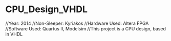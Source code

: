 # CPU_Design_VHDL
//Year: 2014
//Non-Sleeper: Kyriakos
//Hardware Used: Altera FPGA
//Software Used: Quartus II, Modelsim
//This project is a CPU design, based in VHDL
